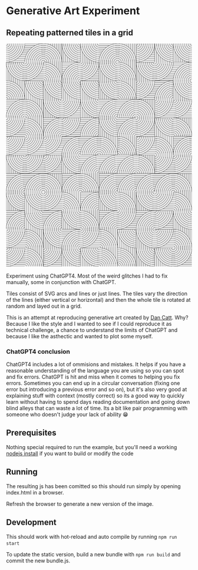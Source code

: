 # Generative Art Experiment

## Repeating patterned tiles in a grid

![Example Image](https://github.com/MarkJB/patterned-grid/blob/master/images/example_image.png)

Experiment using ChatGPT4. Most of the weird glitches I had to fix manually, some in conjunction with ChatGPT.

Tiles consist of SVG arcs and lines or just lines. The tiles vary the direction of the lines (either vertical or horizontal) and then the whole tile is rotated at random and layed out in a grid.

This is an attempt at reproducing generative art created by [Dan Catt](https://github.com/revdancatt). Why? Because I like the style and I wanted to see if I could reproduce it as technical challenge, a chance to understand the limits of ChatGPT and because I like the asthectic and wanted to plot some myself.

### ChatGPT4 conclusion

ChatGPT4 includes a lot of ommisions and mistakes. It helps if you have a reasonable understanding of the language you are using so you can spot and fix errors. ChatGPT is hit and miss when it comes to helping you fix errors. Sometimes you can end up in a circular conversation (fixing one error but introducing a previous error and so on), but it's also very good at explaining stuff with context (mostly correct) so its a good way to quickly learn without having to spend days reading documentation and going down blind alleys that can waste a lot of time. Its a bit like pair programming with someone who doesn't judge your lack of ability 😁

## Prerequisites

Nothing special required to run the example, but you'll need a working [nodejs install](https://nodejs.org/en) if you want to build or modify the code

## Running

The resulting js has been comitted so this should run simply by opening index.html in a browser.

Refresh the browser to generate a new version of the image.

## Development

This should work with hot-reload and auto compile by running `npm run start`

To update the static version, build a new bundle with `npm run build` and commit the new bundle.js.
